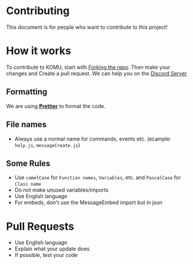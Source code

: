 # Contributing

This document is for people who want to contribute to this project!

# How it works

To contribute to KOMU, start with [Forking the repo](https://github.com/KomuBotDeveloppement/komu/fork).
Then make your changes and Create a pull request.
We can help you on the [Discord Server](https://komu.vn/discord)

## Formatting

We are using **[Prettier](https://prettier.io)** to format the code.

## File names

- Always use a normal name for commands, events etc. (ecample: `help.js`, `messageCreate.js`)

## Some Rules

- Use `camelCase` for `Function names`, `Variables`, etc. and `PascalCase` for `Class name`
- Do not make unused variables/imports
- Use English language
- For embeds, don't use the MessageEmbed import but in json

# Pull Requests

- Use English language
- Explain what your update does
- If possible, test your code
